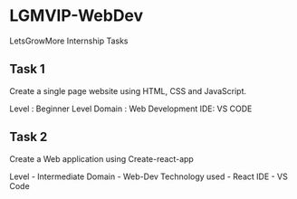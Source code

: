 # LGMVIP-WebDev
LetsGrowMore Internship Tasks


## Task 1

Create a single page website using HTML, CSS and JavaScript.

Level : Beginner Level
Domain : Web Development
IDE: VS CODE

## Task 2

Create a Web application using Create-react-app

Level - Intermediate
Domain - Web-Dev
Technology used - React
IDE - VS Code
